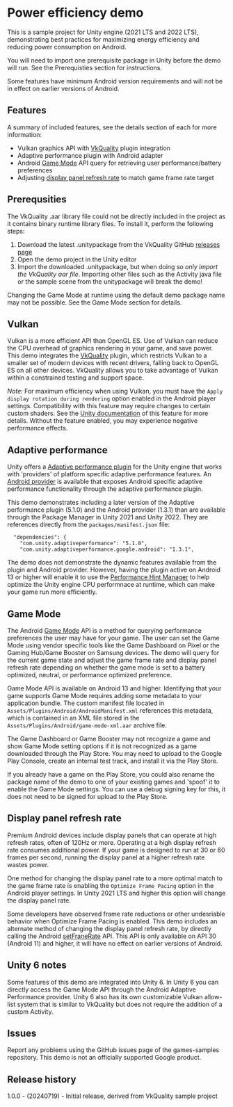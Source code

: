 # Power efficiency demo

This is a sample project for Unity engine (2021 LTS and 2022 LTS),
demonstrating best practices for maximizing energy efficiency and
reducing power consumption on Android.

You will need to import one prerequisite package in Unity before the demo will run. See the
Prerequisties section for instructions.

Some features have minimum Android version requirements and will not be in effect on earlier
versions of Android.

## Features

A summary of included features, see the details section of each for more information:

* Vulkan graphics API with [VkQuality](https://developer.android.com/games/engines/unity/unity-vkquality) plugin integration
* Adaptive performance plugin with Android adapter
* Android [Game Mode](https://developer.android.com/games/optimize/adpf/gamemode/gamemode-api) API query for retrieving user performance/battery
preferences
* Adjusting [display panel refresh rate](https://developer.android.com/media/optimize/performance/frame-rate) to match game frame rate target

## Prerequsities

The VkQuality .aar library file could not be directly included in the project as it contains binary
runtime library files. To install it, perform the following steps:

1. Download the latest .unitypackage from the VkQuality GitHub [releases page](https://github.com/android/vkquality/releases)
2. Open the demo project in the Unity editor
3. Import the downloaded .unitypackage, but when doing so *only import the VkQuality aar file*. Importing other files such as the Activity java file or the sample scene from the unitypackage will break the demo!

Changing the Game Mode at runtime using the default demo package name may not be possible.
See the Game Mode section for details.

## Vulkan

Vulkan is a more efficient API than OpenGL ES. Use of Vulkan can reduce the CPU overhead
of graphics rendering in your game, and save power. This demo integrates the
[VkQuality](https://developer.android.com/games/engines/unity/unity-vkquality)
plugin, which restricts Vulkan to a smaller set of modern devices with recent drivers, falling
back to OpenGL ES on all other devices. VkQuality allows you to take advantage of Vulkan within
a constrained testing and support space.

*Note:* For maximum efficiency when using Vulkan, you must have the
`Apply display rotation during rendering` option enabled in the Android player settings.
Compatibility with this feature may require changes to certain custom shaders. See the
[Unity documentation](https://docs.unity3d.com/Manual/vulkan-swapchain-pre-rotation.html)
of this feature for more details. Without the feature enabled, you may experience negative
performance effects.

## Adaptive performance

Unity offers a [Adaptive performance plugin](https://docs.unity3d.com/Packages/com.unity.adaptiveperformance@5.1/manual/index.html) for the Unity engine that works with 'providers' of
platform specific adaptive performance features. An 
[Android provider](https://docs.unity3d.com/Packages/com.unity.adaptiveperformance.google.android@1.0/manual/index.html) is available that
exposes Android specific adaptive performance functionality through the adaptive performance
plugin.

This demo demonstrates including a later version of the Adaptive performance plugin (5.1.0) and
the Android provider (1.3.1) than are available through the Package Manager in Unity 2021 and
Unity 2022. They are references directly from the `packages/manifest.json` file:

```
  "dependencies": {
    "com.unity.adaptiveperformance": "5.1.0",
    "com.unity.adaptiveperformance.google.android": "1.3.1",
```

The demo does not demonstrate the dynamic features available from the plugin and Android provider. However,
having the plugin active on Android 13 or higher will enable it to use the
[Performance Hint Manager](https://developer.android.com/games/optimize/adpf/performance-hint-api) to
help optimize the Unity engine CPU performnace at runtime, which can make your game run more
efficiently. 

## Game Mode

The Android [Game Mode](https://developer.android.com/games/optimize/adpf/gamemode/gamemode-api)
API is a method for querying performance preferences the user may have for your game. The user
can set the Game Mode using vendor specific tools like the Game Dashboard on Pixel or the
Gaming Hub/Game Booster on Samsung devices. The demo will query for the current game state and
adjust the game frame rate and display panel refresh rate depending on whether the game mode is
set to a battery optimized, neutral, or performance optimized preference.

Game Mode API is available on Android 13 and higher. Identifying that your game supports Game
Mode requires adding some metadata to your application bundle. The custom manifest file
located in `Assets/Plugins/Android/AndroidManifest.xml` references this metadata, which is
contained in an XML file stored in the
`Assets/Plugins/Android/game-mode-xml.aar` archive file.

The Game Dashboard or Game Booster may not recognize a game and show Game Mode setting options
if it is not recognized as a game downloaded through the Play Store. You may need to upload
to the Google Play Console, create an internal test track, and install it via the Play Store.

If you already have a game on the Play Store, you could also rename the package name of the demo
to one of your existing games and 'spoof' it to enable the Game Mode settings. You can use
a debug signing key for this, it does not need to be signed for upload to the Play Store.

## Display panel refresh rate

Premium Android devices include display panels that can operate at high refresh rates, often
of 120Hz or more. Operating at a high display refresh rate consumes additional power. If your
game is designed to run at 30 or 60 frames per second, running the display panel at a higher
refresh rate wastes power.

One method for changing the display panel rate to a more optimal match to the game frame rate
is enabling the `Optimize Frame Pacing` option in the Android player settings. In Unity 2021 LTS
and higher this option will change the display panel rate.

Some developers have observed frame rate reductions or other undesriable behavior when
Optimize Frame Pacing is enabled. This demo includes an alternate method of changing the
display panel refresh rate, by directly calling the Android [setFraneRate](https://developer.android.com/reference/android/view/Surface#setFrameRate(float,%20int)) API. This API is only available on
API 30 (Android 11) and higher, it will have no effect on earlier versions of Android.

## Unity 6 notes

Some features of this demo are integrated into Unity 6. In Unity 6 you can directly access the
Game Mode API through the Android Adaptive Performance provider. Unity 6 also has its own
customizable Vulkan allow-list system that is similar to VkQuality but does not require the
addition of a custom Activity.

## Issues

Report any problems using the GitHub issues page of the games-samples repository. This demo
is not an officially supported Google product.

## Release history

1.0.0 - (20240719) - Initial release, derived from VkQuality sample project
